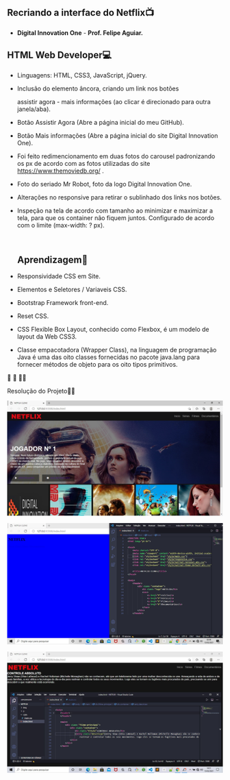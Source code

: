## Recriando a interface do Netflix:tv:

- **Digital Innovation One**  -  **Prof. Felipe Aguiar.**





## HTML Web Developer:computer:

- Linguagens: HTML, CSS3, JavaScript, jQuery.

- Inclusão do elemento <a> âncora, criando um link nos botões

  assistir agora - mais informações (ao clicar é direcionado para outra janela/aba).

- Botão Assistir Agora (Abre a página inicial do meu GitHub).

- Botão Mais informações (Abre a página inicial do site Digital Innovation One).

- Foi feito redimencionamento em duas fotos do carousel padronizando os px de acordo com as fotos utilizadas do site https://www.themoviedb.org/ .

- Foto do seriado Mr Robot, foto da logo Digital Innovation One.

- Alterações no responsive para retirar o sublinhado dos links nos botões.

- Inspeção na tela de acordo com tamanho ao minimizar e maximizar a tela, para que os container não fiquem juntos. Configurado de acordo com o limite (max-width: ? px).

  ​

  ## Aprendizagem:book:

- Responsividade CSS em Site.

- Elementos e Seletores / Variaveis CSS.

- Bootstrap Framework front-end.
- Reset CSS.

- CSS Flexible Box Layout, conhecido como Flexbox, é um modelo de layout da Web CSS3.

- Classe empacotadora (Wrapper Class), na linguagem de programação Java é uma das oito classes fornecidas no pacote java.lang para fornecer métodos de objeto para os oito tipos primitivos.



:robot:    :rocket:   :man_technologist:


Resolução do Projeto🧑‍💻

<p align="center">
    <img windth="470" src="https://github.com/Rubensrma/NETFLIX-CLONE/blob/master/img/CONCLUSAO.jpg">
</p>


<p align="center">
    <img windth="470" src="https://github.com/Rubensrma/NETFLIX-CLONE/blob/master/img/INICIO.jpg">
</p>


<p align="center">
    <img windth="470" src="https://github.com/Rubensrma/NETFLIX-CLONE/blob/master/img/INICIO2.jpg">
</p>


